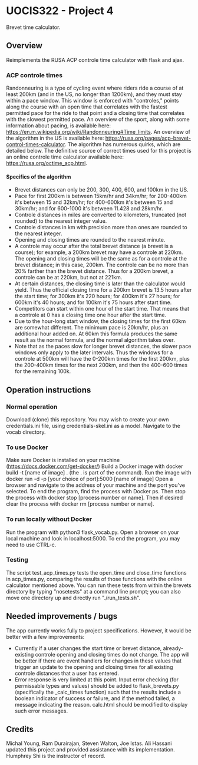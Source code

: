 # UOCIS322 - Project 4 #
Brevet time calculator.

## Overview

Reimplements the RUSA ACP controle time calculator with flask and ajax.

### ACP controle times

Randonneuring is a type of cycling event where riders ride a course of at least 200km (and in the US, no longer than 1200km), and they must stay within a pace window. This window is enforced with "controles," points along the course with an open time that correlates with the fastest permitted pace for the ride to that point and a closing time that correlates with the slowest permitted pace. An overview of the sport, along with some information about pacing, is available here: https://en.m.wikipedia.org/wiki/Randonneuring#Time_limits. An overview of the algorithm in the US is available here: https://rusa.org/pages/acp-brevet-control-times-calculator. The algorithm has numerous quirks, which are detailed below. The definitive source of correct times used for this project is an online controle time calculator available here: https://rusa.org/octime_acp.html.

#### Specifics of the algorithm
* Brevet distances can only be 200, 300, 400, 600, and 100km in the US.
* Pace for first 200km is between 15km/hr and 34km/hr; for 200-400km it's between 15 and 32km/hr; for 400-600km it's between 15 and 30km/hr; and for 600-1000 it's between 11.428 and 28km/hr.
* Controle distances in miles are converted to kilometers, truncated (not rounded) to the nearest integer value.
* Controle distances in km with precision more than ones are rounded to the nearest integer.
* Opening and closing times are rounded to the nearest minute.
* A controle may occur after the total brevet distance (a brevet is a course); for example, a 200km brevet may have a controle at 220km. The opening and closing times will be the same as for a controle at the brevet distance; in this case, 200km. The controle can be no more than 20% farther than the brevet distance. Thus for a 200km brevet, a controle can be at 220km, but not at 221km.
* At certain distances, the closing time is later than the calculator would yield. Thus the official closing time for a 200km brevet is 13.5 hours after the start time; for 300km it's 220 hours; for 400km it's 27 hours; for 600km it's 40 hours; and for 100km it's 75 hours after start time.
* Competitors can start within one hour of the start time. That means that a controle at 0 has a closing time one hour after the start time. 
* Due to the hour-long start window, the closing times for the first 60km are somewhat different. The minimum pace is 20km/hr, plus an additional hour added on. At 60km this formula produces the same result as the normal formula, and the normal algorithm takes over.
* Note that as the paces slow for longer brevet distances, the slower pace windows only apply to the later intervals. Thus the windows for a controle at 500km will have the 0-200km times for the first 200km, plus the 200-400km times for the next 200km, and then the 400-600 times for the remaining 100k.

## Operation instructions
### Normal operation
Download (clone) this repository.
You may wish to create your own credentials.ini file, using credentials-skel.ini as a model.
Navigate to the vocab directory. 
### To use Docker
Make sure Docker is installed on your machine (https://docs.docker.com/get-docker/)
Build a Docker image with docker build -t [name of image] . (the . is part of the command).
Run the image with docker run -d -p [your choice of port]:5000 [name of image]
Open a browser and navigate to the address of your machine and the port you've selected.
To end the program, find the process with Docker ps. Then stop the process with docker stop [process number or name]. Then if desired clear the process with docker rm [process number or name].
### To run locally without Docker
Run the program with python3 flask_vocab.py.
Open a browser on your local machine and look in localhost:5000.
To end the program, you may need to use CTRL-c.

### Testing

The script test_acp_times.py tests the open_time and close_time functions in acp_times.py, comparing the results of those functions with the online calculator mentioned above. You can run these tests from within the brevets directory by typing "nosetests" at a command line prompt; you can also move one directory up and directly run "./run_tests.sh". 

## Needed improvements / bugs

The app currently works fully to project specifications. However, it would be better with a few improvements:
* Currently if a user changes the start time or brevet distance, already-existing controle opening and closing times do not change. The app will be better if there are event handlers for changes in these values that trigger an update to the opening and closing times for all existing controle distances that a user has entered.
* Error response is very limited at this point. Input error checking (for permissable types and values) should be added to flask_brevets.py (specifically the _calc_times function) such that the results include a boolean indicator of success or failure, and if the method failed, a message indicating the reason. calc.html should be modified to display such error messages.


## Credits

Michal Young, Ram Durairajan, Steven Walton, Joe Istas.
Ali Hassani updated this project and provided assistance with its implementation.
Humphrey Shi is the instructor of record.

